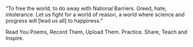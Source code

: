 "To free the world, to do away with National Barriers. Greed, hate,
intolerance. Let us fight for a world of reason, a world where science and
progress will \[lead us all\] to happiness."

Read You Poems, Record Them, Upload Them. Practice. Share, Teach and
Inspire.